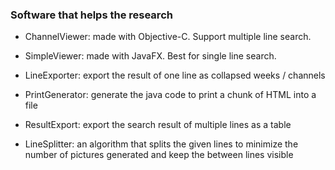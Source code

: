 ### Software that helps the research

* ChannelViewer: made with Objective-C. Support multiple line search.

* SimpleViewer: made with JavaFX. Best for single line search.

* LineExporter: export the result of one line as collapsed weeks / channels

* PrintGenerator: generate the java code to print a chunk of HTML into a file

* ResultExport: export the search result of multiple lines as a table

* LineSplitter: an algorithm that splits the given lines to minimize the number of pictures generated and keep the between lines visible 
